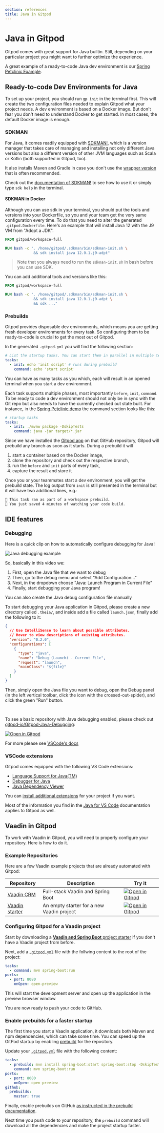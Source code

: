 ```yaml
---
section: references
title: Java in Gitpod
---
```


<script context="module">
  export const prerender = true;
</script>

# Java in Gitpod

Gitpod comes with great support for Java builtin. Still, depending on your particular project you might want to further optimize the experience.

A great example of a ready-to-code Java dev environment is our [Spring Petclinic Example](https://github.com/gitpod-io/spring-petclinic).

## Ready-to-code Dev Environments for Java

To set up your project, you should run `gp init` in the terminal first. This will create the two configuration files needed to explain Gitpod what your project needs.
A dev environment is based on a Docker image. But don't fear you don't need to understand Docker to get started. In most cases, the default Docker image is enough.

### SDKMAN

For Java, it comes readily equipped with [SDKMAN!](https://sdkman.io/), which is a version manager that takes care of managing and installing not only different Java versions but also a different version of other JVM languages such as Scala or Kotlin (both supported in Gitpod, too).

It also installs Maven and Gradle in case you don't use the [wrapper version](https://docs.gradle.org/current/userguide/gradle_wrapper.html) that is often recommended.

Check out the [documentation of SDKMAN!](https://sdkman.io/usage) to see how to use it or simply type `sdk help` in the terminal.

#### SDKMAN in Docker

Although you can use sdk in your terminal, you should put the tools and versions into your Dockerfile, so you and your team get the very same configuration every time.
To do that you need to alter the generated `.gitpod.Dockerfile`. Here's an example that will install Java 12 with the J9 VM from "Adopt a JDK".

```dockerfile
FROM gitpod/workspace-full

RUN bash -c ". /home/gitpod/.sdkman/bin/sdkman-init.sh \
             && sdk install java 12.0.1.j9-adpt"
```

> Note that you always need to run the `sdkman-init.sh` in bash before you can use SDK.

You can add additional tools and versions like this:

```dockerfile
FROM gitpod/workspace-full

RUN bash -c ". /home/gitpod/.sdkman/bin/sdkman-init.sh \
             && sdk install java 12.0.1.j9-adpt \
             && sdk ..."
```

### Prebuilds

Gitpod provides disposable dev environments, which means you are getting fresh developer environments for every task. So configuring them to be ready-to-code is crucial to get the most out of Gitpod.

In the generated `.gitpod.yml` you will find the following section:

```yml
# List the startup tasks. You can start them in parallel in multiple terminals. See https://www.gitpod.io/docs/config-start-tasks/
tasks:
  - init: echo 'init script' # runs during prebuild
    command: echo 'start script'
```

You can have as many tasks as you which, each will result in an opened terminal when you start a dev environment.

Each task supports multiple phases, most importantly `before`, `init`, `command`. To be ready to code a dev environment should not only be in sync with the Git repo but also needs to have the currently checked out state built.
For instance, in the [Spring Petclinic demo](https://github.com/gitpod-io/spring-petclinic) the command section looks like this:

```yml
# startup tasks
tasks:
  - init: ./mvnw package -DskipTests
    command: java -jar target/*.jar
```

Since we have installed the [Gitpod app](https://github.com/apps/gitpod-io) on that GitHub repository, Gitpod will prebuild any branch as soon as it starts. During a prebuild it will

1.  start a container based on the Docker image,
2.  clone the repository and check out the respective branch,
3.  run the `before` and `init` parts of every task,
4.  capture the result and store it

Once you or your teammates start a dev environment, you will get the prebuild state. The log output from `init` is still presented in the terminal but it will have two additional lines, e.g.:

```sh
🍌 This task ran as part of a workspace prebuild.
🎉 You just saved 4 minutes of watching your code build.
```

## IDE features

### Debugging

Here is a quick clip on how to automatically configure debugging for Java!

![Java debugging example](../../../static/images/docs/JavaDebug.gif)

So, basically in this video we:

1. First, open the Java file that we want to debug
2. Then, go to the debug menu and select "Add Configuration..."
3. Next, in the dropdown choose "Java: Launch Program in Current File"
4. Finally, start debugging your Java program!

You can also create the Java debug configuration file manually

To start debugging your Java application in Gitpod, please create a new directory called `.theia/`, and inside add a file called `launch.json`, finally add the following to it:

```json
{
  // Use IntelliSense to learn about possible attributes.
  // Hover to view descriptions of existing attributes.
  "version": "0.2.0",
  "configurations": [
    {
      "type": "java",
      "name": "Debug (Launch) - Current File",
      "request": "launch",
      "mainClass": "${file}"
    }
  ]
}
```

Then, simply open the Java file you want to debug, open the Debug panel (in the left vertical toolbar, click the icon with the crossed-out-spider), and click the green "Run" button.

<br>

To see a basic repository with Java debugging enabled, please check out [gitpod-io/Gitpod-Java-Debugging](https://github.com/gitpod-io/Gitpod-Java-Debugging):

[![Open in Gitpod](https://gitpod.io/button/open-in-gitpod.svg)](https://gitpod.io/#tps://github.com/gitpod-io/Gitpod-Java-Debugging)

For more please see [VSCode's docs](https://code.visualstudio.com/docs/java/java-debugging)

### VSCode extensions

Gitpod comes equipped with the following VS Code extensions:

- [Language Support for Java(TM)](https://marketplace.visualstudio.com/items?itemName=redhat.java)
- [Debugger for Java](https://marketplace.visualstudio.com/items?itemName=vscjava.vscode-java-debug)
- [Java Dependency Viewer](https://marketplace.visualstudio.com/items?itemName=vscjava.vscode-java-dependency)

You can [install additional extensions](/docs/vscode-extensions) for your project if you want.

Most of the information you find in the [Java for VS Code](https://code.visualstudio.com/docs/languages/java) documentation applies to Gitpod as well.

## Vaadin in Gitpod

To work with Vaadin in Gitpod, you will need to properly configure your repository. Here is how to do it.

### Example Repositories

Here are a few Vaadin example projects that are already automated with Gitpod:

<div class="overflow-x-auto">

| Repository                                                               | Description                               | Try it                                                                                                                                      |
| ------------------------------------------------------------------------ | ----------------------------------------- | ------------------------------------------------------------------------------------------------------------------------------------------- |
| [Vaadin CRM](https://github.com/vaadin-learning-center/crm-tutorial)     | Full-stack Vaadin and Spring Boot         | [![Open in Gitpod](https://gitpod.io/button/open-in-gitpod.svg)](https://gitpod.io/#https://github.com/vaadin-learning-center/crm-tutorial) |
| [Vaadin starter](https://github.com/vaadin/skeleton-starter-flow-spring) | An empty starter for a new Vaadin project | [![Open in Gitpod](https://gitpod.io/button/open-in-gitpod.svg)](https://gitpod.io/#https://github.com/vaadin/skeleton-starter-flow-spring) |

</div>

### Configuring Gitpod for a Vaadin project

Start by downloading a [**Vaadin and Spring Boot** project starter](https://vaadin.com/start) if you don't have a Vaadin project from before.

Next, add a [`.gitpod.yml`](/docs/config-gitpod-file) file with the follwing content to the root of the project:

```YAML
tasks:
  - command: mvn spring-boot:run
ports:
  - port: 8080
    onOpen: open-preview
```

This will start the development server and open up the application in the preview browser window.

You are now ready to push your code to GitHub.

### Enable prebuilds for a faster startup

The first time you start a Vaadin application, it downloads both Maven and npm dependencies, which can take some time. You can speed up the GitPod startup by enabling [prebuild](/docs/prebuilds) for the repository.

Update your [`.gitpod.yml`](/docs/config-gitpod-file) file with the following content:

```YAML
tasks:
  - prebuild: mvn install spring-boot:start spring-boot:stop -DskipTests
    command: mvn spring-boot:run
ports:
  - port: 8080
    onOpen: open-preview
github:
  prebuilds:
    master: true
```

Finally, enable prebuilds on GitHub [as instructed in the prebuild documentation](/docs/prebuilds#enable-prebuilt-workspaces).

Next time you push code to your repository, the `prebuild` command will download all the dependencies and make the project startup faster.
